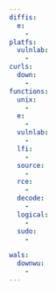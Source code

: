 ```yaml
---
diffis:
  e:
    -
platfs:
  vulnlab:
    -
curls:
  down:
    -
functions:
  unix:
    -
  e:
    -
  vulnlab:
    -
  lfi:
    -
  source:
    -
  rce:
    -
  decode:
    -
  logical:
    -
  sudo:
    -

wals:
  downwu:
    -
---
```

